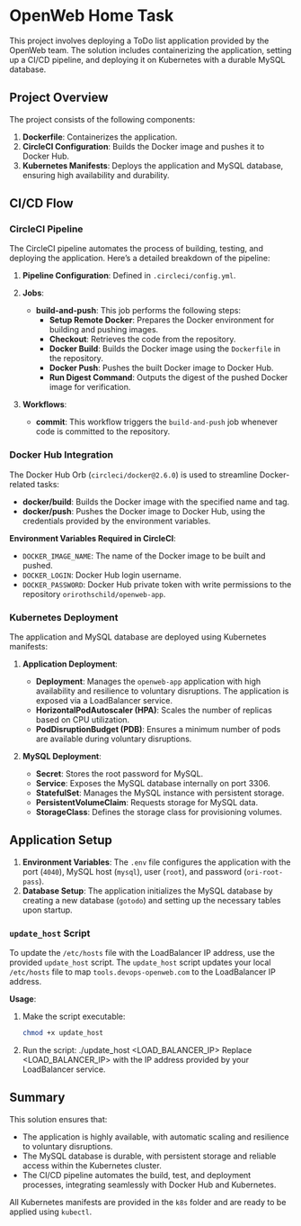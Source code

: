 # OpenWeb Home Task

This project involves deploying a ToDo list application provided by the OpenWeb team. The solution includes containerizing the application, setting up a CI/CD pipeline, and deploying it on Kubernetes with a durable MySQL database.

## Project Overview

The project consists of the following components:

1. **Dockerfile**: Containerizes the application.
2. **CircleCI Configuration**: Builds the Docker image and pushes it to Docker Hub.
3. **Kubernetes Manifests**: Deploys the application and MySQL database, ensuring high availability and durability.

## CI/CD Flow

### CircleCI Pipeline

The CircleCI pipeline automates the process of building, testing, and deploying the application. Here’s a detailed breakdown of the pipeline:

1. **Pipeline Configuration**: Defined in `.circleci/config.yml`.

2. **Jobs**:
   - **build-and-push**: This job performs the following steps:
     - **Setup Remote Docker**: Prepares the Docker environment for building and pushing images.
     - **Checkout**: Retrieves the code from the repository.
     - **Docker Build**: Builds the Docker image using the `Dockerfile` in the repository.
     - **Docker Push**: Pushes the built Docker image to Docker Hub.
     - **Run Digest Command**: Outputs the digest of the pushed Docker image for verification.

3. **Workflows**:
   - **commit**: This workflow triggers the `build-and-push` job whenever code is committed to the repository.

### Docker Hub Integration

The Docker Hub Orb (`circleci/docker@2.6.0`) is used to streamline Docker-related tasks:

- **docker/build**: Builds the Docker image with the specified name and tag.
- **docker/push**: Pushes the Docker image to Docker Hub, using the credentials provided by the environment variables.

**Environment Variables Required in CircleCI**:
- `DOCKER_IMAGE_NAME`: The name of the Docker image to be built and pushed.
- `DOCKER_LOGIN`: Docker Hub login username.
- `DOCKER_PASSWORD`: Docker Hub private token with write permissions to the repository `orirothschild/openweb-app`.

### Kubernetes Deployment

The application and MySQL database are deployed using Kubernetes manifests:

1. **Application Deployment**:
   - **Deployment**: Manages the `openweb-app` application with high availability and resilience to voluntary disruptions. The application is exposed via a LoadBalancer service.
   - **HorizontalPodAutoscaler (HPA)**: Scales the number of replicas based on CPU utilization.
   - **PodDisruptionBudget (PDB)**: Ensures a minimum number of pods are available during voluntary disruptions.

2. **MySQL Deployment**:
   - **Secret**: Stores the root password for MySQL.
   - **Service**: Exposes the MySQL database internally on port 3306.
   - **StatefulSet**: Manages the MySQL instance with persistent storage.
   - **PersistentVolumeClaim**: Requests storage for MySQL data.
   - **StorageClass**: Defines the storage class for provisioning volumes.

## Application Setup

1. **Environment Variables**: The `.env` file configures the application with the port (`4040`), MySQL host (`mysql`), user (`root`), and password (`ori-root-pass`).
2. **Database Setup**: The application initializes the MySQL database by creating a new database (`gotodo`) and setting up the necessary tables upon startup.



### `update_host` Script
To update the `/etc/hosts` file with the LoadBalancer IP address, use the provided `update_host` script.
The `update_host` script updates your local `/etc/hosts` file to map `tools.devops-openweb.com` to the LoadBalancer IP address. 

**Usage**:
1. Make the script executable:
   ```bash
   chmod +x update_host
2. Run the script:
    ./update_host <LOAD_BALANCER_IP>
Replace <LOAD_BALANCER_IP> with the IP address provided by your LoadBalancer service.



## Summary

This solution ensures that:
- The application is highly available, with automatic scaling and resilience to voluntary disruptions.
- The MySQL database is durable, with persistent storage and reliable access within the Kubernetes cluster.
- The CI/CD pipeline automates the build, test, and deployment processes, integrating seamlessly with Docker Hub and Kubernetes.

All Kubernetes manifests are provided in the `k8s` folder and are ready to be applied using `kubectl`.
